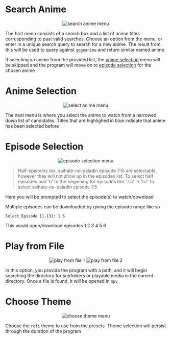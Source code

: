 # Search Anime

<div align="center">

![search anime menu](https://imgur.com/i5uJIug.png)

</div>

The first menu consists of a search box and a list of anime titles corresponding to past valid searches. Choose an option from the menu, or enter in a unique search query to search for a new anime. The result from this will be used to query against `gogoanime` and return similar named anime

If selecting an anime from the provided list, the [anime selection](#anime-selection) menu will be skipped and the program will move on to [episode selection](#episode-selection) for the chosen anime

# Anime Selection

<div align="center">

![select anime menu](https://imgur.com/HIWAg6d.png)

</div>

The next menu is where you select the anime to watch from a narrowed down list of candidates. Titles that are highlighed in blue indicate that anime has been selected before

# Episode Selection

<div align="center">

![episode selection menu](https://imgur.com/bI4pz5V.png)

</div>

> Half-episodes (ex. saihate-no-paladin episode 7.5) are selectable, however they will not show up in the episodes list.
> To select half episodes add 'h' to the beginning for episodes like '7.5' -> 'h7' to select saihate-no-paladin episode 7.5

Here you will be prompted to select the episode(s) to watch/download

Multiple episodes can be downloaded by giving the episode range like so

```
Select Episode [1-13]: 1 6
```

This would open/download episodes 1 2 3 4 5 6

# Play from File

<div align="center">

![play from file 1](https://imgur.com/Xkrdi7a.png)
![play from file 2](https://imgur.com/btHUxUl.png)

</div>

In this option, you provide the program with a path, and it will begin searching the directory for subfolders or playable media in the current directory. Once a file is found, it will be opened in `mpv`

# Choose Theme

<div align="center">

![choose theme menu](https://imgur.com/qUQDj5g.png)

</div>

Choose the `rofi` theme to use from the presets. Theme selection will persist through the duration of the program
